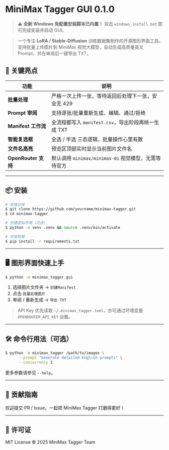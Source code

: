 # MiniMax Tagger GUI 0.1.0

> ⚠️ **全新 Windows 免配置安装脚本已内置！** 双击 `windows_install.bat` 即可完成安装并启动 GUI。

> 一个专注 **LoRA / Stable-Diffusion** 训练数据集制作的开源图形界面工具。支持批量上传图片到 MiniMax 视觉大模型，自动生成高质量英文 Prompt，并在审阅后一键导出 TXT。

## 🚀 关键亮点

| 功能 | 说明 |
|------|------|
| **批量处理** | 严格一次上传一张，等待返回后处理下一张，安全无 429 |
| **Prompt 审阅** | 支持逐张/批量重新生成、编辑、通过/拒绝 |
| **Manifest 工作流** | 全流程都写入 `manifest.csv`，导出阶段再统一生成 TXT |
| **智能复选框** | 全选 / 半选 三态逻辑，批量操作心里有数 |
| **文件名高亮** | 预览区顶部实时显示当前图片文件名 |
| **OpenRouter 支持** | 默认调用 `minimax/minimax-01` 视觉模型，无需等待官方 |

---

## 📦 安装

```bash
# 克隆仓库
$ git clone https://github.com/yourname/minimax-tagger.git
$ cd minimax-tagger

# 创建虚拟环境（可选）
$ python -m venv .venv && source .venv/bin/activate

# 安装依赖
$ pip install -r requirements.txt
```

---

## 🖥️ 图形界面快速上手

```bash
$ python -m minimax_tagger.gui
```

1. 选择图片文件夹 → `创建Manifest`
2. 点击 `批量处理图片`
3. 审阅 / 重新生成 → `导出 TXT`

> API Key 优先读取 `~/.minimax_tagger.toml`，亦可通过环境变量 `OPENROUTER_API_KEY` 设置。

---

## 🛠️ 命令行用法（可选）

```bash
$ python -m minimax_tagger /path/to/images \
      --prompt "Generate detailed English prompts" \
      --concurrency 1
```

更多参数请参见 `--help`。

---

## 🤝 贡献指南

欢迎提交 PR / Issue，一起把 MiniMax Tagger 打磨得更好！

---

## 📜 许可证

MIT License © 2025 MiniMax Tagger Team 